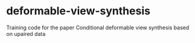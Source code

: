 # deformable-view-synthesis
Training code for the paper Conditional deformable view synthesis based on upaired data
